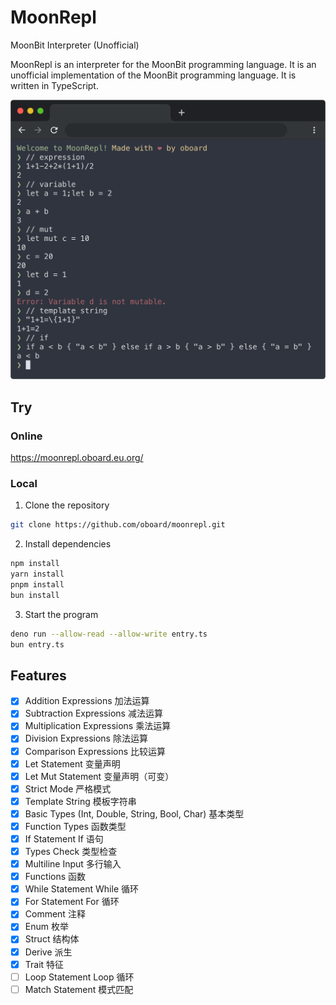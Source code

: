 # MoonRepl

MoonBit Interpreter (Unofficial)

MoonRepl is an interpreter for the MoonBit programming language. It is an unofficial implementation of the MoonBit programming language. It is written in TypeScript.

![MoonRepl Preview Image](screenshots/1.png)

## Try

### Online
https://moonrepl.oboard.eu.org/

### Local
1. Clone the repository
```bash
git clone https://github.com/oboard/moonrepl.git
```
2. Install dependencies
```bash
npm install
yarn install
pnpm install
bun install
```
3. Start the program
```bash
deno run --allow-read --allow-write entry.ts
bun entry.ts
```

## Features

- [x] Addition Expressions 加法运算
- [x] Subtraction Expressions 减法运算
- [x] Multiplication Expressions 乘法运算
- [x] Division Expressions 除法运算
- [x] Comparison Expressions 比较运算
- [x] Let Statement 变量声明
- [x] Let Mut Statement 变量声明（可变）
- [x] Strict Mode 严格模式
- [x] Template String 模板字符串
- [x] Basic Types (Int, Double, String, Bool, Char) 基本类型
- [x] Function Types 函数类型
- [x] If Statement If 语句
- [x] Types Check 类型检查
- [x] Multiline Input 多行输入
- [x] Functions 函数
- [x] While Statement While 循环
- [x] For Statement For 循环
- [x] Comment 注释
- [x] Enum 枚举
- [x] Struct 结构体
- [x] Derive 派生
- [x] Trait 特征
- [ ] Loop Statement Loop 循环
- [ ] Match Statement 模式匹配